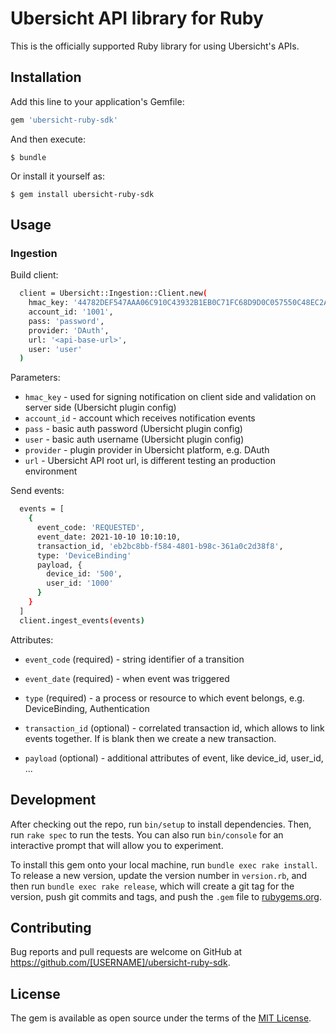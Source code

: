# Ubersicht API library for Ruby

This is the officially supported Ruby library for using Ubersicht's APIs.

## Installation

Add this line to your application's Gemfile:

```ruby
gem 'ubersicht-ruby-sdk'
```

And then execute:

    $ bundle

Or install it yourself as:

    $ gem install ubersicht-ruby-sdk

## Usage

### Ingestion

Build client:

```sh
  client = Ubersicht::Ingestion::Client.new(
    hmac_key: '44782DEF547AAA06C910C43932B1EB0C71FC68D9D0C057550C48EC2ACF6BA056',
    account_id: '1001',
    pass: 'password',
    provider: 'DAuth',
    url: '<api-base-url>',
    user: 'user'
  )
```

Parameters:

* `hmac_key` - used for signing notification on client side and validation on server side (Ubersicht plugin config)
* `account_id` - account which receives notification events
* `pass` - basic auth password (Ubersicht plugin config)
* `user` - basic auth username (Ubersicht plugin config)
* `provider` - plugin provider in Ubersicht platform, e.g. DAuth
* `url` - Ubersicht API root url, is different testing an production environment

Send events:

```sh
  events = [
    {
      event_code: 'REQUESTED',
      event_date: 2021-10-10 10:10:10,
      transaction_id, 'eb2bc8bb-f584-4801-b98c-361a0c2d38f8',
      type: 'DeviceBinding'
      payload, {
        device_id: '500',
        user_id: '1000'
      }
    }
  ]
  client.ingest_events(events)
```

Attributes:

* `event_code` (required) - string identifier of a transition
* `event_date` (required) - when event was triggered
* `type` (required) - a process or resource to which event belongs, e.g. DeviceBinding, Authentication

* `transaction_id` (optional) - correlated transaction id, which allows to link events together.
  If is blank then we create a new transaction.
* `payload` (optional) - additional attributes of event, like device_id, user_id, ...

## Development

After checking out the repo, run `bin/setup` to install dependencies.
Then, run `rake spec` to run the tests.
You can also run `bin/console` for an interactive prompt that will allow you to experiment.

To install this gem onto your local machine, run `bundle exec rake install`.
To release a new version, update the version number in `version.rb`, and then run `bundle exec rake release`,
which will create a git tag for the version, push git commits and tags, and push the `.gem`
file to [rubygems.org](https://rubygems.org).

## Contributing

Bug reports and pull requests are welcome on GitHub at https://github.com/[USERNAME]/ubersicht-ruby-sdk.

## License

The gem is available as open source under the terms of the [MIT License](https://opensource.org/licenses/MIT).
